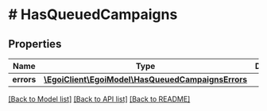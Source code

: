 # # HasQueuedCampaigns

## Properties

Name | Type | Description | Notes
------------ | ------------- | ------------- | -------------
**errors** | [**\EgoiClient\EgoiModel\HasQueuedCampaignsErrors**](HasQueuedCampaignsErrors.md) |  | [optional]

[[Back to Model list]](../../README.md#models) [[Back to API list]](../../README.md#endpoints) [[Back to README]](../../README.md)
